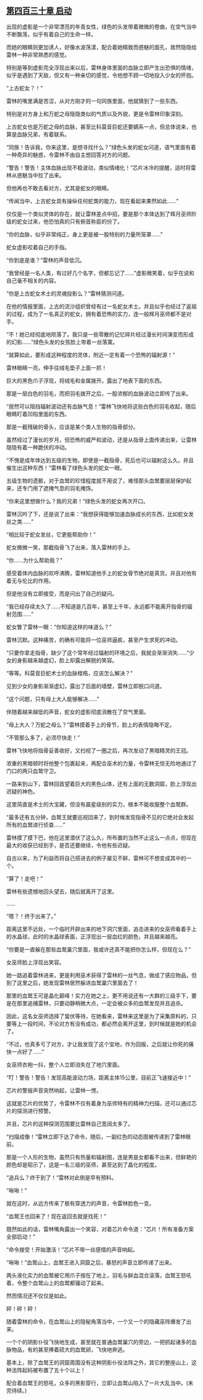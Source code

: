 ## [第四百三十章 启动](https://www.xxbiquge.com/11_11222/8916150.html)


  出现的虚影是一个非常漂亮的年青女性，绿色的头发带着微微的卷曲，在空气当中不断飘荡，似乎有着自己的生命一样。

  而她的眼睛则更加诱人，好像水波荡漾，配合着她精致而惑魅的面孔，居然隐隐给雷林一种非常熟悉的感觉。

  特别是等到虚影完全浮现出来以后，雷林身体里面的血脉立即产生出恐惧的情绪，似乎是遇到了天敌，但又有一种亲切的感觉，令他想不顾一切地投入少女的怀抱。

  “上古蛇女？！”

  雷林的嘴里满是苦涩，从对方刚才的一句同族里面，他就猜到了一些东西。

  特别是对方身上和万蛇之母隐隐类似的气质以及外貌，更是令雷林印象深刻。

  上古蛇女也是万蛇之母的血脉，甚至比科莫音巨蛇还要嫡系一点，但总体说来，也算是血脉兄弟，有着联系。

  “同族！告诉我，你来这里，是想寻找什么？”绿色头发的蛇女问道，语气里面有着一种奇异的魅惑，令雷林不由自主想回答对方的问题。

  “警告！警告！主体血脉出现不稳波动，类似情绪化！”芯片冰冷的提醒，适时将雷林从惑魅当中拉了出来。

  但他再也不敢去看对方，尤其是蛇女的眼睛。

  “传闻当中，上古蛇女具有操纵任何蛇类的能力，现在看起来果然如此……”

  仅仅是一个类似灵体的存在，就让雷林差点中招，要是那个本体达到了辉月巫师阶级的蛇女过来，他恐怕真的只有俯首称臣的份了。

  “你的血脉，似乎非常纯正，身上更是被一股特别的力量所笼罩……”

  蛇女虚影咬着自己的手指。

  “你到底是谁？”雷林的声音低沉。

  “我曾经是一名人类，有过好几个名字，但都忘记了……”虚影微笑着，似乎在说和自己毫不相关的内容。

  “你是上古蛇女术士的灵魂投影么？”雷林猜测问道。

  在他的情报里面，上古的流沙组织曾经有过一名蛇女术士。并且似乎也经过了返祖的过程，成为了一名真正的蛇女，拥有着恐怖的实力，连一般辉月巫师都不是对手。

  “不！她已经彻底地陨落了。我只是一些零散的记忆碎片经过漫长时间演变而形成的幻影……”绿色头发的女孩脸上带着一丝落寞。

  “就算如此，要形成这种程度的灵体，附近一定有着一个恐怖的辐射源！”

  雷林眼睛一亮，伸手往绒毛垫子上面一抓！

  巨大的黑色爪子浮现，将绒毛和金属拨开。露出了地表下面的东西。

  那是一层白色的羽毛，而把羽毛拨开之后，一股浓郁的血脉波动立即传了出来。

  “居然可以阻挡辐射波动还有血脉气息！”雷林飞快地将这些白色的羽毛收起，随后眼睛盯着凹陷里面的东西。

  那是一截残破的骨头，应该是某个类人生物的指骨部分。

  虽然经过了漫长的岁月，但恐怖的威严和波动，还是从指骨上面传递出来，让雷林隐隐有着一种跪伏的冲动。

  “不愧是成年体达到五级的生物，即使是一截指骨，死后也可以辐射这么久。并且催生出这种东西！”雷林看了绿色头发的蛇女一眼。

  五级生物的遗骸，对于血鹫的珍惜程度就不用说了，难怪那头血鹫要层层保护起来，还专门用了遮掩气息的羽毛掩饰。

  “你来这里想做什么？我的兄弟！”绿色头发的蛇女再次开口。

  雷林沉吟了下，还是说了出来：“我想获得能够加速血脉成长的东西，比如蛇女发丝之类……”

  “相比较于蛇女发丝，它更能帮助你！”

  蛇女微微一笑，那截指骨飞了出来，落入雷林的手上。

  “你……为什么帮助我？”

  感受着体内血脉的欢呼沸腾，雷林知道他手上的蛇女骨节绝对是真货。并且对他有着无与伦比的作用。

  但是他没有立即接受，而是问出了自己的疑问。

  “我已经存续太久了……不知道是几百年，甚至上千年，永远都不能离开指骨的辐射范围……”

  蛇女瞥了雷林一眼：“你知道这样的味道么？”

  雷林沉默。这种痛苦，的确有可能将一位巫师逼疯，甚至产生求死的冲动。

  “只要你拿走指骨，缺少了这个常年经过辐射的环境之后，我就会渐渐消失……”少女的身影越来越虚幻，脸上却露出解脱的笑容。

  “等等。科莫音巨蛇术士的血脉桎梏，应该怎么解决？”

  见到少女的身影渐渐虚幻，露出了后面的墙壁，雷林立即脱口问道。

  “这个问题，只有母上大人能够解决……”

  伴随着越来越低的声音，蛇女的虚影彻底消散在了空气里面。

  “母上大人？万蛇之母么？”雷林摸着手上的骨节，脸上的表情隐晦不定。

  “不管那么多了，必须尽快走！”

  雷林飞快地将指骨妥善收好，又扫视了一圈之后，再次发动了黑暗精灵的王冠。

  浓重的黑暗顿时将他整个包裹起来，再配合巫术的力量，令雷林无惊无险地通过了门口的两只血鹫守卫。

  一路来到山下，雷林回首望着巨大的黑色山体，还有上面的无数洞窟，脸上浮现出迟疑的神色。

  这里简直是术士的大宝藏，但没有晨星级别的实力，根本不能收服整个血鹫群。

  “最多还有五分钟，血鹫王就要巡视回来了，到时候发现指骨不见的它绝对会发起所有的血鹫进行侦查……”

  雷林摸了摸下巴，他在这里潜伏了这么久，所布置的当然不止这么一点点，但现在最大的收获已经到手，是否还要继续，令他有些迟疑。

  自古以来，为了利益而将自己搭进去的例子屡见不鲜，雷林可不想变成其中的一个。

  “算了！走吧！”

  雷林有些遗憾地回头望去，随后就离开了这里。

  ……

  “嗯？！终于出来了。”

  距离这里不远处，一个临时开辟出来的地下洞穴里面，追击进来的女巫师看着手上的水晶球，此时的水晶球表面，正浮现出一层血红的颜色，并且越来越亮。

  “你要是一直躲在那些血鹫巢穴里面，我或许还真不能把你怎么样，但现在么？”

  女巫师脸上浮现出笑容。

  她一路追着雷林进来，更是利用巫术获得了雷林的一丝气息，做成了感应物品，但到了这里之后，她发现雷林居然躲进血鹫巢穴里面去了！

  那里的血鹫王可是晶化巅峰！实力在她之上，更不用说还有一大群的三级手下，要是在那里追捕雷林，只要动静稍微大点，一定会被众多的血鹫发现并且追杀。

  因此，这名女巫师选择了蛰伏等待，在她看来，雷林来这里是为了采集原料的，只要等上一段时间，不论对方有没有成功，都必然会离开这里，到时候就是她的机会了。

  “不过，也真多亏了对方，才让我发现了这个宝地，作为回报，之后就让你死的痛快一点好了……”

  女巫师衣袍一抖，整个人立即消失在了地穴里面。

  “叮！警告！警告！发现高能波动力场，距离主体15公里，目前正飞速接近中！”

  芯片的警报声音突然响起，让雷林一愣。

  这就是芯片的优势了，令雷林不仅有着身为巫师特有的精神力扫描，还可以通过芯片的探测进行预警。

  并且，芯片的这种探测范围要比雷林自己宽阔太多了。

  “扫描成像！”雷林立即下达了命令，随后，一副红色的动态图被传递到了雷林眼前。

  那是一个人形的生物，虽然只有热量和辐射图，连是男是女都看不出来，但鲜艳的颜色却是昭示了，这是一名三级的巫师，甚至达到了晶化的程度。

  “追兵么？终于到了！”雷林对此倒是早有预料。

  “啾啾！”

  就在这时，从远方传来了极有穿透力的声音，令雷林脸色一变。

  “血鹫王也回来了！现在返回去就是找死！”

  既然如此的话，雷林嘴角露出一个笑容，对着芯片命令道：“芯片！所有准备方案全部启动！”

  “命令接受！开始激活！”芯片不带一丝感情的声音响起。

  “啾啾！”血鹫山上，血鹫王进入洞窟之后，暴怒的声音立即传递了出来。

  两头液化实力的血鹫被它用爪子按在了地上，羽毛与鲜血混合滚落，血鹫王怒吼着，令整个血鹫山上的血鹫都骚动了起来。

  然而情况还不仅仅是如此。

  砰！砰！砰！

  随着雷林的命令，在血鹫山上的隐秘角落当中，一个又一个的隐藏巫阵爆发了出来。

  一个个的阴影仆役飞快地生成，甚至就在普通血鹫巢穴的旁边，一把抓起诸多的血脉物品，有的甚至捧着硕大的血鹫卵，飞快地奔逃。

  基本上，除了血鹫王的洞窟周围没有这种阴影仆役法阵之外，其它的整座山上，这种法阵起码被布置了五十个以上！

  配合着血鹫王的怒吼，众多的黑影穿行，立即让血鹫山陷入了一片大乱当中。(未完待续。)
